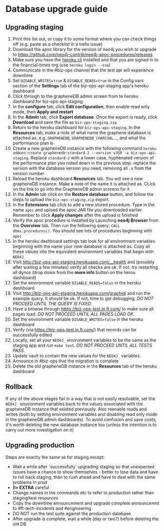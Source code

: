 # Database upgrade guide

## Upgrading staging

1. Print this list out, or copy it to some format where you can check things off (e.g. paste as a checklist in a trello issue)
1. Download the apoc library for the version of neo4j you wish to upgrade to https://github.com/neo4j-contrib/neo4j-apoc-procedures/releases
1. Make sure you have the [heroku cli](https://devcenter.heroku.com/articles/heroku-cli) installed and that you are signed in to the financial-times org (use `heroku login --sso`)
1. Communicate in the #biz-ops channel that the test api will experience downtime
1. Set `DISABLE_WRITES=true` & `DISABLE_READS=true` in the Config vars section of the __Settings__ tab of the biz-ops-api-staging app's heroku dashboard 
1. Click through to the grapheneDB admin screen from te heroku dashboard for biz-ops-api-staging
1. In the __configure__ tab, click __Edit configuration__, then enable read only mode, then __Apply and restart__
1. In the __Admin__ tab, click __Export database__. Once the export is ready, click __Download__ and save the file as `biz-ops-staging.zip` 
1. Return to the heroku dashboard for `biz-ops-api-staging`. In the __Resources__ tab, make a note of what name the graphene database is attached as, e.g. `GRAPHENEDB`, `GRAPHENEDB_CHARCOAL`..., and what the performance plan is
1. Create a new grapheneDB instance with the following command `heroku addons:create graphenedb:standard-2 --version v350 -a biz-ops-api-staging`. Replace `standard-2` with a lower case, hyphenated version of the performance plan you noted down in the previous step. replace the version with the database version you need, removing all `.`s from the version number
1. Reload the heroku dashboard __Resources__ tab. You will see a new grapheneDB instance. Make a note of the name it is attached as. CLick on the link to go into the GrapheneDB admin screens for it
1. In the __Admin__ tab click on the __Restore database__ button, and follow the steps to upload the `biz-ops-staging.zip` export.
1. In the __Extensions__ tab click to add a new stored procedure. Type in the name `apoc` and upload the apoc JAR file you downloaded earlier. Remember to click __Apply changes__ after the upload is finished
1. Verify the apoc procedure is installed by Launching __neo4j Browser__ from the __Overview__ tab. Then run the following query: `CALL dbms.procedures()`. You should see lots of procedures beginning with `apoc`
1. In the heroku dashboard settings tab look for all environment variables beginning with the name your new database is attached as. Copy all these values into the equivalent environment variables that begin with `NEO4J_`
1. Visit http://biz-ops-api-staging.herokuapp.com/__health and (possibly after waiting a few minutes) verify all checks are ok. If not, try restarting all dynos (drop down from the __more info__ button on the herou dashboard)
1. Set the environment variable `DISABLE_READS=false` in the heroku dashboard
1. Visit http://biz-ops-api-staging.herokuapp.com/graphiql and run the example query. It should be ok. If not, time to get debugging. _DO NOT PROCEED UNTIL THE QUERY IS FIXED_.
1. Have a browse through https://biz-ops-test.in.ft.com/ to make sure all pages load. _DO NOT PROCEED UNTIL ALL PAGES LOAD OK_.
1. Set the environment variable `DISABLE_WRITES=false` in the heroku dashboard
1. Verify (via https://biz-ops-test.in.ft.com/) that records can be successfully edited
1. Locally, set all your `NEO4J_` environment variables to be the same as the staging app and run `make test`. _DO NOT PROCEED UNTIL ALL TESTS PASS_.
1. Update vault to contain the new values for the `NEO4J_` variables. 
1. Announce in #biz-ops that the migration is complete
1. Delete the old grapheneDB instance in the __Resources__ tab of the heroku dashboard

## Rollback

If any of the above stages fail in a way that is not easily resolvable, set the `NEO4J_` environment variables back to the values associated with the grapheneDB instance that existed previously. Also reenable reads and writes (both by setting environment variables and disabling read only mode in the grapheneDB admin dashboards). To avoid confusion and save costs, it's worth deleting the new database instance too (unless the intention is to carry out more investigation on it)

## Upgrading production

Steps are exactly the same as for staging except:
- Wait a while after 'successfully' upgrading staging so that unexpected issues have a chance to show themselves - better to lose data and have to roll back staging, than to rush ahead and have to deal with the same problems in prod
- Be __EXTRA__ careful
- Change names in the commands etc to refer to production rather than staging/test resources
- Copy the downtime announcement and upgrade complete announcemnt to #ft-tech-incidents and #engineering
- DO NOT run the test suite against the production database
- After upgrade is complete, wait a while (day or two?) before deleting the old DB
